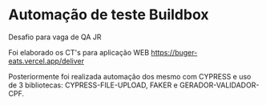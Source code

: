 # Automação de teste Buildbox

Desafio para vaga de QA JR

Foi elaborado os CT's para aplicação WEB https://buger-eats.vercel.app/deliver

Posteriormente foi realizada automação dos mesmo com CYPRESS e uso de 3 bibliotecas: CYPRESS-FILE-UPLOAD, FAKER e GERADOR-VALIDADOR-CPF.
